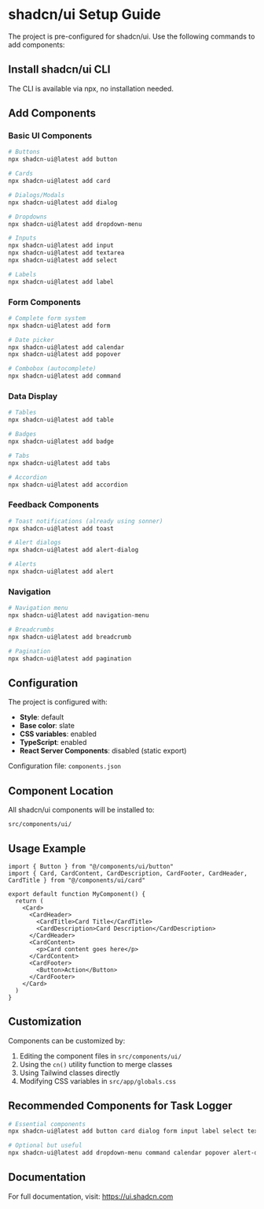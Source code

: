 # shadcn/ui Setup Guide

The project is pre-configured for shadcn/ui. Use the following commands to add components:

## Install shadcn/ui CLI

The CLI is available via npx, no installation needed.

## Add Components

### Basic UI Components

```bash
# Buttons
npx shadcn-ui@latest add button

# Cards
npx shadcn-ui@latest add card

# Dialogs/Modals
npx shadcn-ui@latest add dialog

# Dropdowns
npx shadcn-ui@latest add dropdown-menu

# Inputs
npx shadcn-ui@latest add input
npx shadcn-ui@latest add textarea
npx shadcn-ui@latest add select

# Labels
npx shadcn-ui@latest add label
```

### Form Components

```bash
# Complete form system
npx shadcn-ui@latest add form

# Date picker
npx shadcn-ui@latest add calendar
npx shadcn-ui@latest add popover

# Combobox (autocomplete)
npx shadcn-ui@latest add command
```

### Data Display

```bash
# Tables
npx shadcn-ui@latest add table

# Badges
npx shadcn-ui@latest add badge

# Tabs
npx shadcn-ui@latest add tabs

# Accordion
npx shadcn-ui@latest add accordion
```

### Feedback Components

```bash
# Toast notifications (already using sonner)
npx shadcn-ui@latest add toast

# Alert dialogs
npx shadcn-ui@latest add alert-dialog

# Alerts
npx shadcn-ui@latest add alert
```

### Navigation

```bash
# Navigation menu
npx shadcn-ui@latest add navigation-menu

# Breadcrumbs
npx shadcn-ui@latest add breadcrumb

# Pagination
npx shadcn-ui@latest add pagination
```

## Configuration

The project is configured with:

- **Style**: default
- **Base color**: slate
- **CSS variables**: enabled
- **TypeScript**: enabled
- **React Server Components**: disabled (static export)

Configuration file: `components.json`

## Component Location

All shadcn/ui components will be installed to:
```
src/components/ui/
```

## Usage Example

```tsx
import { Button } from "@/components/ui/button"
import { Card, CardContent, CardDescription, CardFooter, CardHeader, CardTitle } from "@/components/ui/card"

export default function MyComponent() {
  return (
    <Card>
      <CardHeader>
        <CardTitle>Card Title</CardTitle>
        <CardDescription>Card Description</CardDescription>
      </CardHeader>
      <CardContent>
        <p>Card content goes here</p>
      </CardContent>
      <CardFooter>
        <Button>Action</Button>
      </CardFooter>
    </Card>
  )
}
```

## Customization

Components can be customized by:

1. Editing the component files in `src/components/ui/`
2. Using the `cn()` utility function to merge classes
3. Using Tailwind classes directly
4. Modifying CSS variables in `src/app/globals.css`

## Recommended Components for Task Logger

```bash
# Essential components
npx shadcn-ui@latest add button card dialog form input label select textarea table badge tabs

# Optional but useful
npx shadcn-ui@latest add dropdown-menu command calendar popover alert-dialog separator
```

## Documentation

For full documentation, visit: https://ui.shadcn.com
